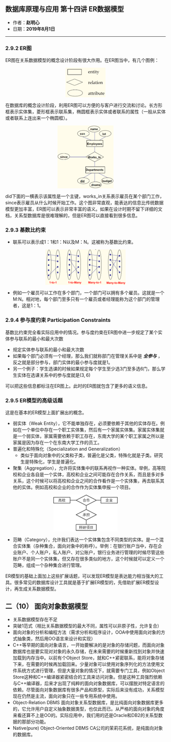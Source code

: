 ## 数据库原理与应用 第十四讲 ER数据模型

- 作者：**赵明心**
- 日期：**2019年8月1日**

---

### **2.9.2 ER图**

ER图在关系数据模型的概念设计阶段有很大作用。在ER图当中，有几个图例：

<img src="img/Note_14/legend.png" width="25%" style="display:block;margin:auto;">

在数据库的概念设计阶段，利用ER图可以方便的与客户进行交流和讨论。长方形框表示实体集，菱形框表示联系集，椭圆框表示实体或者联系的属性（一般从实体或者联系上连出来一个椭圆框）。

<img src="img/Note_14/er_exp.png" width="35%" style="display:block;margin:auto;">

did下面的一横表示该属性是一个主键，works_in关系表示雇员在某个部门工作，since表示雇员从什么时候开始工作。这个图非常直观，能表达的信息比传统数据模型更加丰富，ER图可以表示非常丰富的语义。如果在设计时期不留下详细的文档，关系型数据库是很难理解的，但是ER图可以直接看到很多信息。

### **2.9.3 基数比约束**

- 联系可以表示成1：1和1：N以及M：N。这被称为基数比约束。

<img src="img/Note_14/constraint.png" width="50%" style="display:block;margin:auto;">

- 例如一个雇员可以工作在多个部门，一个部门可以拥有多个雇员。这就是一个M:N。相对地，每个部门至多只有一个雇员或者经理能称为这个部门的管理者，这是1：1。

### **2.9.4 参与度约束 Participation Constraints**

基数比约束完全看实际应用中的情况。参与度约束在ER图中进一步规定了某个实体参与联系的最小和最大次数

- 规定实体参与联系的最小和最大次数
- 如果每个部门必须有一个经理，那么我们就称部门在管理关系中是 ***全参与*** ，反之就是部分参与，部门实体的最小参与度就是1。
- 另一个例子：学生选课的时候如果规定每个学生至少选3门至多选6门，那么学生实体在选课关系中的参与度就是$(3,6)$

可以把这些信息都标注在ER图上。此时的ER图就包含了更多的语义信息。

### **2.9.5 ER模型的高级话题**

这是在基本的ER模型上面扩展出的概念。
- 弱实体（Weak Entity），它不能单独存在，必须要依赖于其他的实体存在。例如在一个单位中存在一个职工实体集，然后有一个家属实体集。家属实体集就是一个弱实体，家属需要依赖于职工存在，东南大学的某个职工家属之所以是家属是因为存在一个在东南大学工作的员工。
- 普遍化和特殊化（Specialization and Generalization）
  - 类似于面向对象中的父类和子类，普遍化是父类，特殊化就是子类。研究生是特殊化，学生是普遍化。
- 聚集（Aggregation），允许将实体集中的联系再视作一种实体。举例，高等院校和企业各自是一个实体，高校和企业之间可能存在合作关系，而且是多对多关系，这个时候可以将高校和企业之间的合作看作是一个实体集，再去联系其他的实体。例如高校和企业的合作作为实体集申报一个项目。

<img src="img/Note_14/er_exp1.png" width="40%" style="display:block;margin:auto;">

- 范畴（Category），允许我们表达一个实体集包含不同类型的实体。是一个混合实体集（杂种集合，面向对象中的称呼）。举例：在银行账户当中，存在企业账户、个人账户，私人账户、对公账户，银行业务进行管理的时候尽管这些账户不是同一个实体集，但又存在很多类似的地方，这个时候就可以定义一个范畴，组成一个杂种集合进行管理。

ER模型的基础上面加上这些扩展话题，可以发现ER模型是表达能力相当强大的工具。很多常见的数据库设计工具就是基于扩展ER模型的，先借助扩展ER模型设计，再生成关系数据模型。

## 二（10） 面向对象数据模型

- 关系数据模型存在不足
- 突破1范式（相比关系数据模型的最大不同，属性可以非原子性，允许复合）
- 面向对象的分析和编程方法（需求分析和程序设计，OOA中使用面向对象的方式抽象类，然后用OO语言来设计和实现）
- C++等早期的面向对象语言，一开始要解决的是对象的存储问题，而面向对象数据库也是要实现对对象的永久存储，在未来需要的时候重新找到对象并快速加载到内存当中。以前有个Object Store，就和C++紧密联系，能将对象存储下来，在需要的时候再加载回来。少量对象可以使用对象序列化的方法使用文件系统方式进行管理，但是大量对象的情况下，就需要专门工具，例如Object Store这种和C++编译器紧密结合的工具来访问对象。但是这种工具强烈依赖与C++编译器，后来才出现了纯粹的面向对象数据库，可以摆脱对特定语言的依赖。尽管面向对象数据库有很多产品和原型，实际后来没有成功，关系模型现在仍然是主流，面向对象只在一些专用系统中使用。
- Object-Relation DBMS 面向对象关系型数据库，是比纯面向对象数据库更多的，它允许用户自定义抽象数据类型，也仅此而已。从严格的面向对象的角度来看还算不上是OO的。实际应用中，我们用的还是Oracle和DB2的关系型数据的那部分功能。
- Native(pure) Object-Oriented DBMS CA公司的茉莉花系统，是纯面向对象的数据库。
